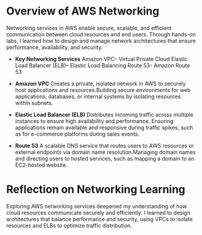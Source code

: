 # Overview of AWS Networking

Networking services in AWS enable secure, scalable, and efficient communication between cloud resources and end users. Through hands-on labs, I learned how to design and manage network architectures that ensure performance, availability, and security.

- **Key Networking Services**
Amazon VPC– Virtual Private Cloud
Elastic Load Balancer (ELB)– Elastic Load Balancing
Route 53- Amazon Route 53


- **Amazon VPC** 
Creates a private, isolated network in AWS to securely host applications and resources.Building secure environments for web applications, databases, or internal systems by isolating resources within subnets.


- **Elastic Load Balancer (ELB)** 
Distributes incoming traffic across multiple instances to ensure high availability and performance. Ensuring applications remain available and responsive during traffic spikes, such as for e-commerce platforms during sales events.


- **Route 53**
A scalable DNS service that routes users to AWS resources or external endpoints via domain name resolution.Managing domain names and directing users to hosted services, such as mapping a domain to an EC2-hosted website.




# Reflection on Networking Learning
Exploring AWS networking services deepened my understanding of how cloud resources communicate securely and efficiently. I learned to design architectures that balance performance and security, using VPCs to isolate resources and ELBs to optimize traffic distribution.

